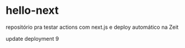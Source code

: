 # hello-next
repositório pra testar actions com next.js e deploy automático na Zeit

update deployment 9
